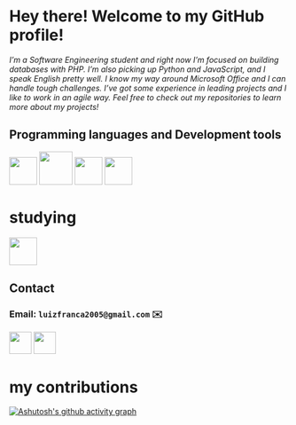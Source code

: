 
# Hey there! Welcome to my GitHub profile!
_I’m a Software Engineering student and right now I’m focused on building databases with PHP. I’m also picking up Python and JavaScript, and I speak English pretty well.
I know my way around Microsoft Office and I can handle tough challenges. I’ve got some experience in leading projects and I like to work in an agile way.
Feel free to check out my repositories to learn more about my projects!_
## Programming languages and Development tools 
 <img src="https://cdn.jsdelivr.net/gh/devicons/devicon@latest/icons/vscode/vscode-original.svg" height="50px"/>  <img src="https://cdn.jsdelivr.net/gh/devicons/devicon@latest/icons/mysql/mysql-original-wordmark.svg" height="60px" /> <img src="https://cdn.jsdelivr.net/gh/devicons/devicon@latest/icons/php/php-original.svg" height="50px" /> 
            <img src="https://cdn.jsdelivr.net/gh/devicons/devicon@latest/icons/javascript/javascript-original.svg" height="50px"  />
          
# studying
  <img src="https://cdn.jsdelivr.net/gh/devicons/devicon@latest/icons/python/python-original.svg" height="50px" />
          

## Contact
### Email: `luizfranca2005@gmail.com` ✉️
<a href="https://www.linkedin.com/in/luiz-frança-127262269" target="_blank"><img loading="lazy" src="https://cdn-icons-png.flaticon.com/512/61/61109.png" target="_blank" width="40" height="40"></a> <a href="https://instagram.com/luizzzz62?utm_source=qr&igshid=MzNlNGNkZWQ4Mg%3D%3D" target="_blank"><img loading="lazy" src="https://cdn.icon-icons.com/icons2/726/PNG/512/instagram_f_icon-icons.com_62685.png" target="_blank" width="40" height="40"></a>
# my contributions
[![Ashutosh's github activity graph](https://github-readme-activity-graph.vercel.app/graph?username=luizfrz&bg_color=000000&color=FFFFFF&line=FFFFFF&point=FFFFFF&area=true&hide_border=true)](https://github.com/ashutosh00710/github-readme-activity-graph)

